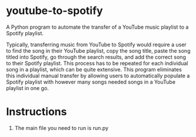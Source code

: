 # youtube-to-spotify

A Python program to automate the transfer of a YouTube music playlist to a Spotify playlist. 

Typically, transferring music from YouTube to Spotify would require a user to find the song in their
YouTube playlist, copy the song title, paste the song titled into Spotify, go through the search results, and add the correct song to their Spotify playlist. This process has to be repeated for each individual song in a playlist, which can be quite extensive. This program eliminates this individual manual transfer by allowing users to automatically populate a Spotify playlist with  however many songs needed songs in a YouTube playlist in one go.

# Instructions
1. The main file you need to run is run.py
